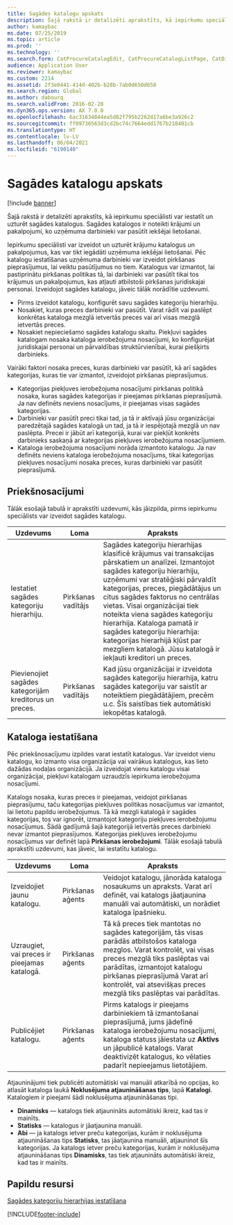 ```yaml
---
title: Sagādes katalogu apskats
description: Šajā rakstā ir detalizēti aprakstīts, kā iepirkumu speciālisti var iestatīt un uzturēt sagādes katalogus. Sagādes katalogos ir noteikti krājumi un pakalpojumi, ko uzņēmuma darbinieki var pasūtīt iekšējai lietošanai.
author: kamaybac
ms.date: 07/25/2019
ms.topic: article
ms.prod: ''
ms.technology: ''
ms.search.form: CatProcureCatalogEdit, CatProcureCatalogListPage, CatDisplayProductRelationAdd
audience: Application User
ms.reviewer: kamaybac
ms.custom: 2214
ms.assetid: 2f3e0441-414d-402b-b28b-7ab0d650d658
ms.search.region: Global
ms.author: dabourq
ms.search.validFrom: 2016-02-28
ms.dyn365.ops.version: AX 7.0.0
ms.openlocfilehash: 6ac31634844ea5d82f795b2262d17a6be3a926c2
ms.sourcegitcommit: ff09736563d3cd2bc74c7664edd1767b218401cb
ms.translationtype: HT
ms.contentlocale: lv-LV
ms.lasthandoff: 06/04/2021
ms.locfileid: "6190140"
---
```

# <a name="procurement-catalogs-overview"></a>Sagādes katalogu apskats

[!include [banner](../includes/banner.md)]

Šajā rakstā ir detalizēti aprakstīts, kā iepirkumu speciālisti var iestatīt un uzturēt sagādes katalogus. Sagādes katalogos ir noteikti krājumi un pakalpojumi, ko uzņēmuma darbinieki var pasūtīt iekšējai lietošanai.

Iepirkumu speciālisti var izveidot un uzturēt krājumu katalogus un pakalpojumus, kas var tikt iegādāti uzņēmuma iekšējai lietošanai. Pēc katalogu iestatīšanas uzņēmuma darbinieki var izveidot pirkšanas pieprasījumus, lai veiktu pasūtījumus no tiem. Katalogus var izmantot, lai pastiprinātu pirkšanas politikas tā, lai darbinieki var pasūtīt tikai tos krājumus un pakalpojumus, kas atļauti atbilstoši pirkšanas juridiskajai personai. Izveidojot sagādes katalogu, jāveic tālāk norādītie uzdevumi.

-   Pirms izveidot katalogu, konfigurēt savu sagādes kategoriju hierarhiju.
-   Nosakiet, kuras preces darbinieki var pasūtīt. Varat rādīt vai paslēpt konkrētas kataloga mezglā ietvertās preces vai arī visas mezglā ietvertās preces.
-   Nosakiet nepieciešamo sagādes katalogu skaitu. Piekļuvi sagādes katalogam nosaka kataloga ierobežojuma nosacījumi, ko konfigurējat juridiskajai personai un pārvaldības struktūrvienībai, kurai piešķirts darbinieks.

Vairāki faktori nosaka preces, kuras darbinieki var pasūtīt, kā arī sagādes kategorijas, kuras tie var izmantot, izveidojot pirkšanas pieprasījumus.

-   Kategorijas piekļuves ierobežojuma nosacījumi pirkšanas politikā nosaka, kuras sagādes kategorijas ir pieejamas pirkšanas pieprasījumā. Ja nav definēts neviens nosacījums, ir pieejamas visas sagādes kategorijas.
-   Darbinieki var pasūtīt preci tikai tad, ja tā ir aktīvajā jūsu organizācijai paredzētajā sagādes katalogā un tad, ja tā ir iespējotajā mezglā un nav paslēpta. Precei ir jābūt arī kategorijā, kurai var piekļūt konkrēts darbinieks saskaņā ar kategorijas piekļuves ierobežojuma nosacījumiem.
-   Kataloga ierobežojuma nosacījumi norāda izmantoto katalogu. Ja nav definēts neviens kataloga ierobežojuma nosacījums, tikai kategorijas piekļuves nosacījumi nosaka preces, kuras darbinieki var pasūtīt pieprasījumā.

## <a name="prerequisites"></a>Priekšnosacījumi
Tālāk esošajā tabulā ir aprakstīti uzdevumi, kās jāizpilda, pirms iepirkumu speciālists var izveidot sagādes katalogu.

| Uzdevums                                                | Loma               | Apraksts                                                                                                                                                                                                                                                                                                                                                                                                                                                                                                             |
|-----------------------------------------------------|--------------------|-------------------------------------------------------------------------------------------------------------------------------------------------------------------------------------------------------------------------------------------------------------------------------------------------------------------------------------------------------------------------------------------------------------------------------------------------------------------------------------------------------------------------|
| Iestatiet sagādes kategoriju hierarhiju.            | Pirkšanas vadītājs | Sagādes kategoriju hierarhijas klasificē krājumus vai transakcijas pārskatiem un analīzei. Izmantojot sagādes kategoriju hierarhiju, uzņēmumi var stratēģiski pārvaldīt kategorijas, preces, piegādātājus un citus sagādes faktorus no centrālas vietas. Visai organizācijai tiek noteikta viena sagādes kategoriju hierarhija. Kataloga pamatā ir sagādes kategoriju hierarhija: kategorijas hierarhijā kļūst par mezgliem katalogā. Jūsu katalogā ir iekļauti kreditori un preces. |
| Pievienojiet sagādes kategorijām kreditorus un preces. | Pirkšanas vadītājs | Kad jūsu organizācijai ir izveidota sagādes kategoriju hierarhija, katru sagādes kategoriju var saistīt ar noteiktiem piegādātājiem, precēm u.c. Šīs saistības tiek automātiski iekopētas katalogā.                                                                                                                                                                                                                                                                                           |

## <a name="setting-up-a-catalog"></a>Kataloga iestatīšana
Pēc priekšnosacījumu izpildes varat iestatīt katalogus. Var izveidot vienu katalogu, ko izmanto visa organizācija vai vairākus katalogus, kas lieto dažādas nodaļas organizācijā. Ja izveidojat vienu katalogu visai organizācijai, piekļuvi katalogam uzraudzīs iepirkuma ierobežojuma nosacījumi.  

Katalogs nosaka, kuras preces ir pieejamas, veidojot pirkšanas pieprasījumu, taču kategorijas piekļuves politikas nosacījumus var izmantot, lai lietotu papildu ierobežojumus. Tā kā mezgli katalogā ir sagādes kategorijas, tos var ignorēt, izmantojot kategoriju piekļuves ierobežojumu nosacījumus. Šādā gadījumā šajā kategorijā ietvertās preces darbinieki nevar izmantot pieprasījumos. Kategorijas piekļuves ierobežojumu nosacījumus var definēt lapā **Pirkšanas ierobežojumi**. Tālāk esošajā tabulā aprakstīti uzdevumi, kas jāveic, lai iestatītu katalogu.

| Uzdevums                                                   | Loma             | Apraksts                                                                                                                                                                                                                                                                                                                  |
|--------------------------------------------------------|------------------|------------------------------------------------------------------------------------------------------------------------------------------------------------------------------------------------------------------------------------------------------------------------------------------------------------------------------|
| Izveidojiet jaunu katalogu.                                  | Pirkšanas aģents | Veidojot katalogu, jānorāda kataloga nosaukums un apraksts. Varat arī definēt, vai katalogs jāatjaunina manuāli vai automātiski, un norādiet kataloga īpašnieku.                                                                                                                                      |
| Uzraugiet, vai preces ir pieejamas katalogā. | Pirkšanas aģents | Tā kā preces tiek mantotas no sagādes kategorijām, tās visas parādās atbilstošos kataloga mezglos. Varat kontrolēt, vai visas preces mezglā tiks paslēptas vai parādītas, izmantojot katalogu pirkšanas pieprasījumā Varat arī kontrolēt, vai atsevišķas preces mezglā tiks paslēptas vai parādītas. |
| Publicējiet katalogu.                                   | Pirkšanas aģents | Pirms katalogs ir pieejams darbiniekiem tā izmantošanai pieprasījumā, jums jādefinē kataloga ierobežojumu nosacījumi, kataloga statuss jāiestata uz **Aktīvs** un jāpublicē katalogs. Varat deaktivizēt katalogus, ko vēlaties padarīt nepieejamus lietotājiem.                                              |

Atjauninājumi tiek publicēti automātiski vai manuāli atkarībā no opcijas, ko atlasāt kataloga laukā **Noklusējuma atjaunināšanas tips**, lapā **Katalogi**. Katalogiem ir pieejami šādi noklusējuma atjaunināšanas tipi.

-   **Dinamisks** — katalogs tiek atjaunināts automātiski ikreiz, kad tas ir mainīts.
-   **Statisks** — katalogus ir jāatjaunina manuāli.
-   **Abi** — ja katalogs ietver preču kategorijas, kurām ir noklusējuma atjaunināšanas tips **Statisks**, tas jāatjaunina manuāli, atjauninot šīs kategorijas. Ja katalogs ietver preču kategorijas, kurām ir noklusējuma atjaunināšanas tips **Dinamisks**, tas tiek atjaunināts automātiski ikreiz, kad tas ir mainīts.


## <a name="additional-resources"></a>Papildu resursi

[Sagādes kategoriju hierarhijas iestatīšana](tasks/set-up-procurement-category-hierarchy.md)





[!INCLUDE[footer-include](../../includes/footer-banner.md)]